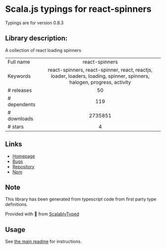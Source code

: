 
# Scala.js typings for react-spinners

Typings are for version 0.8.3

## Library description:
A collection of react loading spinners

|                    |                 |
| ------------------ | :-------------: |
| Full name          | react-spinners |
| Keywords           | react-spinners, react-spinner, react, reactjs, loader, loaders, loading, spinner, spinners, halogen, progress, activity |
| # releases         | 50 |
| # dependents       | 119 |
| # downloads        | 2735851 |
| # stars            | 4 |

## Links
- [Homepage](https://github.com/davidhu2000/react-spinners)
- [Bugs](https://github.com/davidhu2000/react-spinners/issues)
- [Repository](https://github.com/davidhu2000/react-spinners)
- [Npm](https://www.npmjs.com/package/react-spinners)
    


## Note
This library has been generated from typescript code from first party type definitions.

Provided with :purple_heart: from [ScalablyTyped](https://github.com/oyvindberg/ScalablyTyped)

## Usage
See [the main readme](../../readme.md) for instructions.


